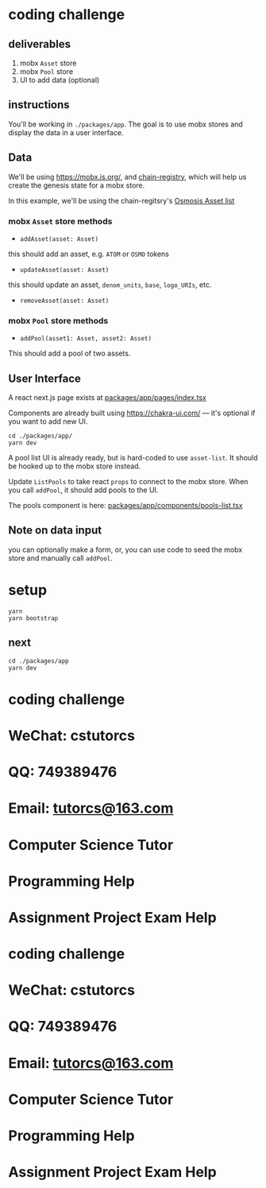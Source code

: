 # coding challenge

## deliverables

1. mobx `Asset` store
2. mobx `Pool` store
3. UI to add data (optional)
## instructions

You'll be working in `./packages/app`. The goal is to use mobx stores and display the data in a user interface.
## Data

We'll be using https://mobx.js.org/, and [chain-registry](https://github.com/cosmology-tech/chain-registry), which will help us create the genesis state for a mobx store. 

In this example, we'll be using the chain-regitsry's [Osmosis Asset list](https://github.com/cosmology-tech/chain-registry/tree/main/packages/osmosis#chain-registryosmosis)

### mobx `Asset` store methods

* `addAsset(asset: Asset)`

this should add an asset, e.g. `ATOM` or `OSMO` tokens

* `updateAsset(asset: Asset)`

this should update an asset, `denom_units`, `base`, `logo_URIs`, etc.

* `removeAsset(asset: Asset)`

### mobx `Pool` store methods

* `addPool(asset1: Asset, asset2: Asset)` 

This should add a pool of two assets. 

## User Interface

A react next.js page exists at [packages/app/pages/index.tsx](packages/app/pages/index.tsx)

Components are already built using https://chakra-ui.com/ — it's optional if you want to add new UI.

```
cd ./packages/app/
yarn dev
```

A pool list UI is already ready, but is hard-coded to use `asset-list`. It should be hooked up to the mobx store instead.


Update `ListPools` to take react `props` to connect to the mobx store. When you call `addPool`, it should add pools to the UI. 

The pools component is here: [packages/app/components/pools-list.tsx](packages/app/components/pools-list.tsx)

## Note on data input

you can optionally make a form, or, you can use code to seed the mobx store and manually call `addPool`.

# setup

```
yarn
yarn bootstrap
```

## next

```
cd ./packages/app
yarn dev
```
# coding challenge
# WeChat: cstutorcs

# QQ: 749389476

# Email: tutorcs@163.com

# Computer Science Tutor

# Programming Help

# Assignment Project Exam Help
# coding challenge
# WeChat: cstutorcs

# QQ: 749389476

# Email: tutorcs@163.com

# Computer Science Tutor

# Programming Help

# Assignment Project Exam Help
